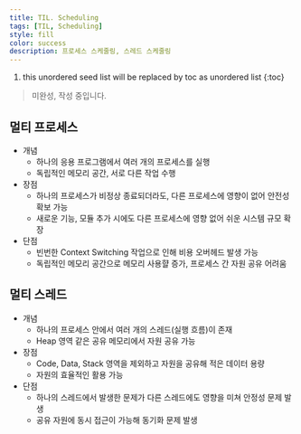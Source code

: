 ```yaml
---
title: TIL. Scheduling
tags: [TIL, Scheduling]
style: fill
color: success
description: 프로세스 스케줄링, 스레드 스케줄링
---
```


1. this unordered seed list will be replaced by toc as unordered list
{:toc}

> 미완성, 작성 중입니다.

## 멀티 프로세스
- 개념
  - 하나의 응용 프로그램에서 여러 개의 프로세스를 실행
  - 독립적인 메모리 공간, 서로 다른 작업 수행
- 장점
  - 하나의 프로세스가 비정상 종료되더라도, 다른 프로세스에 영향이 없어 안전성 확보 가능
  - 새로운 기능, 모듈 추가 시에도 다른 프로세스에 영향 없어 쉬운 시스템 규모 확장
- 단점
  - 빈번한 Context Switching 작업으로 인해 비용 오버헤드 발생 가능
  - 독립적인 메모리 공간으로 메모리 사용햘 증가, 프로세스 간 자원 공유 어려움

## 멀티 스레드
- 개념
  - 하나의 프로세스 안에서 여러 개의 스레드(실행 흐름)이 존재
  - Heap 영역 같은 공유 메모리에서 자원 공유 가능
- 장점
  - Code, Data, Stack 영역을 제외하고 자원을 공유해 적은 데이터 용량
  - 자원의 효율적인 활용 가능
- 단점
  - 하나의 스레드에서 발생한 문제가 다른 스레드에도 영향을 미쳐 안정성 문제 발생
  - 공유 자원에 동시 접근이 가능해 동기화 문제 발생